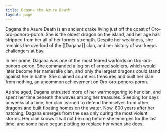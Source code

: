 ```yaml
---
title: Dagana the Azure Death
layout: page
---
```


Dagana the Azure Death is an ancient drake living just off the coast of Oro-oro-ponoro-poron. She is the oldest dragon on the island, and her age has stripped from her all of her former strength. Despite her weakness, she remains the overlord of the [[Dagana]] clan, and her history of war keeps challengers at bay.

In her prime, Dagana was one of the most feared warlords on Oro-oro-ponoro-poron. She commanded a legion of armed soldiers, which would later become her namesake clan, and only the largest dragons could stand against her in battle. She claimed countless treasures and built her clan from nothing, an uncommon achievement on Oro-oro-ponoro-poron.

As she aged, Dagana entrusted more of her warmongering to her clan, and spent her time beneath the waves among her treasures. Sleeping for days or weeks at a time, her clan learned to defend themselves from other dragons and built floating homes on the water. Now, 800 years after her hatching, Dagana emerges from the sea only during the most violent storms. Her clan knows it will not be long before she emerges for the last time, and some have begun plotting to replace her when she does.
